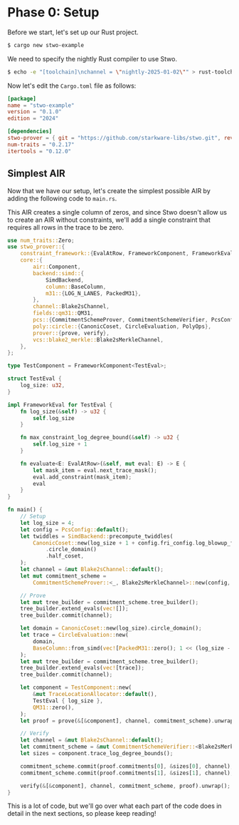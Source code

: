 # Phase 0: Setup

Before we start, let's set up our Rust project.

```bash
$ cargo new stwo-example
```

We need to specify the nightly Rust compiler to use Stwo.

```bash
$ echo -e "[toolchain]\nchannel = \"nightly-2025-01-02\"" > rust-toolchain.toml
```

Now let's edit the `Cargo.toml` file as follows:

```toml
[package]
name = "stwo-example"
version = "0.1.0"
edition = "2024"

[dependencies]
stwo-prover = { git = "https://github.com/starkware-libs/stwo.git", rev = "92984c060b49d0db05e021883755fac0a71a2fa7" }
num-traits = "0.2.17"
itertools = "0.12.0"
```

## Simplest AIR

Now that we have our setup, let's create the simplest possible AIR by adding the following code to `main.rs`.

This AIR creates a single column of zeros, and since Stwo doesn't allow us to create an AIR without constraints, we'll add a single constraint that requires all rows in the trace to be zero.

```rust
use num_traits::Zero;
use stwo_prover::{
    constraint_framework::{EvalAtRow, FrameworkComponent, FrameworkEval, TraceLocationAllocator},
    core::{
        air::Component,
        backend::simd::{
            SimdBackend,
            column::BaseColumn,
            m31::{LOG_N_LANES, PackedM31},
        },
        channel::Blake2sChannel,
        fields::qm31::QM31,
        pcs::{CommitmentSchemeProver, CommitmentSchemeVerifier, PcsConfig},
        poly::circle::{CanonicCoset, CircleEvaluation, PolyOps},
        prover::{prove, verify},
        vcs::blake2_merkle::Blake2sMerkleChannel,
    },
};

type TestComponent = FrameworkComponent<TestEval>;

struct TestEval {
    log_size: u32,
}

impl FrameworkEval for TestEval {
    fn log_size(&self) -> u32 {
        self.log_size
    }

    fn max_constraint_log_degree_bound(&self) -> u32 {
        self.log_size + 1
    }

    fn evaluate<E: EvalAtRow>(&self, mut eval: E) -> E {
        let mask_item = eval.next_trace_mask();
        eval.add_constraint(mask_item);
        eval
    }
}

fn main() {
    // Setup
    let log_size = 4;
    let config = PcsConfig::default();
    let twiddles = SimdBackend::precompute_twiddles(
        CanonicCoset::new(log_size + 1 + config.fri_config.log_blowup_factor)
            .circle_domain()
            .half_coset,
    );
    let channel = &mut Blake2sChannel::default();
    let mut commitment_scheme =
        CommitmentSchemeProver::<_, Blake2sMerkleChannel>::new(config, &twiddles);

    // Prove
    let mut tree_builder = commitment_scheme.tree_builder();
    tree_builder.extend_evals(vec![]);
    tree_builder.commit(channel);

    let domain = CanonicCoset::new(log_size).circle_domain();
    let trace = CircleEvaluation::new(
        domain,
        BaseColumn::from_simd(vec![PackedM31::zero(); 1 << (log_size - LOG_N_LANES)]),
    );
    let mut tree_builder = commitment_scheme.tree_builder();
    tree_builder.extend_evals(vec![trace]);
    tree_builder.commit(channel);

    let component = TestComponent::new(
        &mut TraceLocationAllocator::default(),
        TestEval { log_size },
        QM31::zero(),
    );
    let proof = prove(&[&component], channel, commitment_scheme).unwrap();

    // Verify
    let channel = &mut Blake2sChannel::default();
    let commitment_scheme = &mut CommitmentSchemeVerifier::<Blake2sMerkleChannel>::new(config);
    let sizes = component.trace_log_degree_bounds();

    commitment_scheme.commit(proof.commitments[0], &sizes[0], channel);
    commitment_scheme.commit(proof.commitments[1], &sizes[1], channel);

    verify(&[&component], channel, commitment_scheme, proof).unwrap();
}
```

This is a lot of code, but we'll go over what each part of the code does in detail in the next sections, so please keep reading!

